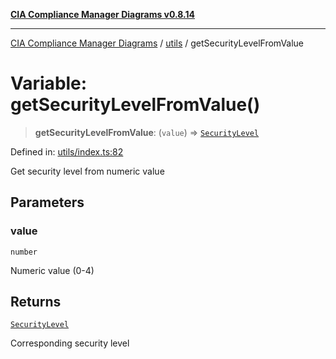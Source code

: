 [**CIA Compliance Manager Diagrams v0.8.14**](../../README.md)

***

[CIA Compliance Manager Diagrams](../../modules.md) / [utils](../README.md) / getSecurityLevelFromValue

# Variable: getSecurityLevelFromValue()

> **getSecurityLevelFromValue**: (`value`) => [`SecurityLevel`](../../types/cia/type-aliases/SecurityLevel.md)

Defined in: [utils/index.ts:82](https://github.com/Hack23/cia-compliance-manager/blob/257dd569f432a46611a1746c832a7e3d29232229/src/utils/index.ts#L82)

Get security level from numeric value

## Parameters

### value

`number`

Numeric value (0-4)

## Returns

[`SecurityLevel`](../../types/cia/type-aliases/SecurityLevel.md)

Corresponding security level
